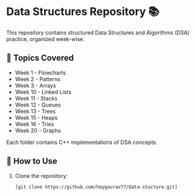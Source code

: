 # Data Structures Repository 📚

This repository contains structured Data Structures and Algorithms (DSA) practice, organized week-wise.

## 📌 Topics Covered
- Week 1 - Flowcharts
- Week 2 - Patterns
- Week 3 - Arrays
- Week 10 - Linked Lists
- Week 11 - Stacks
- Week 12 - Queues
- Week 13 - Trees
- Week 15 - Heaps
- Week 16 - Tries
- Week 20 - Graphs

Each folder contains C++ implementations of DSA concepts.

## 🚀 How to Use
1. Clone the repository:
   ```sh
   [git clone https://github.com/heygaurav77/Data-stucture.git]
